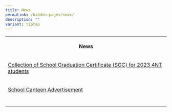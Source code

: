 ```yaml
---
title: News
permalink: /hidden-pages/news/
description: ""
variant: tiptap
---
```

<p></p>
<p></p>
<table>
<tbody>
<tr>
<th rowspan="1" colspan="1">
<p>News</p>
</th>
</tr>
<tr>
<td rowspan="1" colspan="1">
<p><a href="/news/permalink/collection-of-school-graduation-certificate-sgc-for-2023-4nt-students/" rel="noopener noreferrer nofollow" target="_blank">Collection of School Graduation Certificate (SGC) for 2023 4NT students</a>
</p>
</td>
</tr>
<tr>
<td rowspan="1" colspan="1">
<p><a href="/news/permalink/canteen/" rel="noopener noreferrer nofollow" target="_blank">School Canteen Advertisement</a>
</p>
</td>
</tr>
<tr>
<td rowspan="1" colspan="1">
<p></p>
</td>
</tr>
</tbody>
</table>
<p></p>